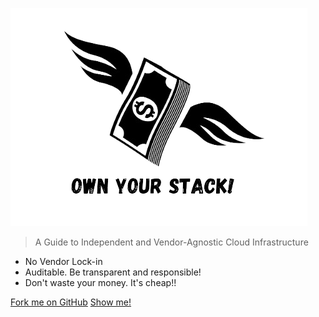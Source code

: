 ![logo](_media/logo.png)

> A Guide to Independent and Vendor-Agnostic Cloud Infrastructure

- No Vendor Lock-in
- Auditable. Be transparent and responsible!
- Don't waste your money. It's cheap!!

[Fork me on GitHub](https://github.com/8grams/own-your-stack/)
[Show me!](#homepage)